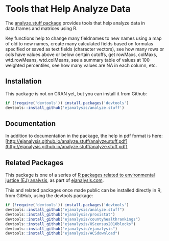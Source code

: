 # Tools that Help Analyze Data

The [analyze.stuff package](http://ejanalysis.github.io/analyze.stuff/) provides tools that help analyze data in data.frames and matrices using R.

Key functions help to change many fieldnames to new names using a map of old to new names, create many calculated fields based on formulas specified or saved as text fields (character vectors), see how many rows or cols have values above or below certain cutoffs, get rowMaxs, colMaxs, wtd.rowMeans, wtd.colMeans, see a summary table of values at 100 weighted percentiles, see how many values are NA in each column, etc.  

## Installation

This package is not on CRAN yet, but you can install it from Github:

```r
if (!require('devtools')) install.packages('devtools')
devtools::install_github('ejanalysis/analyze.stuff')
```

## Documentation

In addition to documentation in the package, the help in pdf format is here:
[http://ejanalysis.github.io/analyze.stuff/analyze.stuff.pdf](http://ejanalysis.github.io/analyze.stuff/analyze.stuff.pdf)

## Related Packages

This package is one of a series of [R packages related to environmental justice (EJ) analysis](http://ejanalysis.github.io/), as part of [ejanalysis.com](http://www.ejanalysis.com).  

This and related packages once made public can be installed directly in R, from GitHub, using the devtools package:  

```r
if (!require('devtools')) install.packages('devtools')
devtools::install_github("ejanalysis/analyze.stuff")  
devtools::install_github("ejanalysis/proxistat")  
devtools::install_github("ejanalysis/countyhealthrankings")  
devtools::install_github("ejanalysis/UScensus2010blocks")  
devtools::install_github("ejanalysis/ejanalysis")  
devtools::install_github("ejanalysis/ACSdownload")  
```
